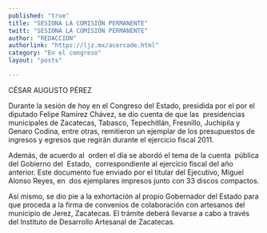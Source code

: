 ```yaml
---
published: "true"
title: "SESIONA LA COMISIÓN PERMANENTE"
twitt: "SESIONA LA COMISIÓN PERMANENTE"
author: "REDACCION"
authorlink: "https://ljz.mx/acercade.html"
category: "En el congreso"
layout: "posts"

---
```



  CÉSAR AUGUSTO PÉREZ



  Durante la sesión de hoy en el Congreso del Estado, presidida por el por el diputado Felipe Ramírez Chávez, se dio cuenta de que las  presidencias municipales de Zacatecas, Tabasco, Tepechitlán, Fresnillo, Juchipila y  Genaro Codina, entre otras, remitieron un ejemplar de los presupuestos de ingresos y egresos que regirán durante el ejercicio fiscal 2011.



  Además, de acuerdo al  orden el día se abordó el tema de la cuenta  pública del Gobierno del  Estado,  correspondiente al ejercicio fiscal del año anterior. Este documento fue enviado por el titular del Ejecutivo, Miguel Alonso Reyes, en  dos ejemplares impresos junto con 33 discos compactos.



  Así mismo, se dio pie a la exhortación al propio Gobernador del Estado para que proceda a la firma de convenios de colaboración con artesanos del municipio de Jerez, Zacatecas. El trámite deberá llevarse a cabo a través del Instituto de Desarrollo Artesanal de Zacatecas.


